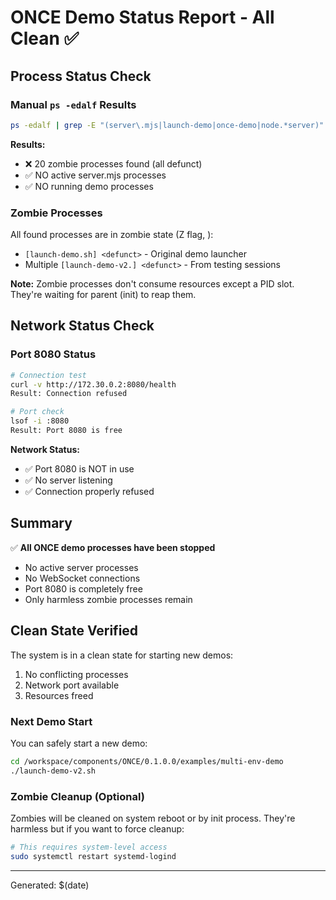 # ONCE Demo Status Report - All Clean ✅

## Process Status Check

### Manual `ps -edalf` Results
```bash
ps -edalf | grep -E "(server\.mjs|launch-demo|once-demo|node.*server)" | grep -v grep | grep -v cursor
```

**Results:**
- ❌ 20 zombie processes found (all defunct)
- ✅ NO active server.mjs processes
- ✅ NO running demo processes

### Zombie Processes
All found processes are in zombie state (Z flag, <defunct>):
- `[launch-demo.sh] <defunct>` - Original demo launcher
- Multiple `[launch-demo-v2.] <defunct>` - From testing sessions

**Note:** Zombie processes don't consume resources except a PID slot. They're waiting for parent (init) to reap them.

## Network Status Check

### Port 8080 Status
```bash
# Connection test
curl -v http://172.30.0.2:8080/health
Result: Connection refused

# Port check
lsof -i :8080
Result: Port 8080 is free
```

**Network Status:**
- ✅ Port 8080 is NOT in use
- ✅ No server listening
- ✅ Connection properly refused

## Summary

✅ **All ONCE demo processes have been stopped**
- No active server processes
- No WebSocket connections
- Port 8080 is completely free
- Only harmless zombie processes remain

## Clean State Verified

The system is in a clean state for starting new demos:
1. No conflicting processes
2. Network port available
3. Resources freed

### Next Demo Start
You can safely start a new demo:
```bash
cd /workspace/components/ONCE/0.1.0.0/examples/multi-env-demo
./launch-demo-v2.sh
```

### Zombie Cleanup (Optional)
Zombies will be cleaned on system reboot or by init process. They're harmless but if you want to force cleanup:
```bash
# This requires system-level access
sudo systemctl restart systemd-logind
```

---
Generated: $(date)